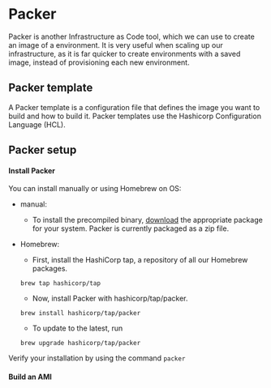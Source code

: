 # Packer 

Packer is another Infrastructure as Code tool, which we can use to create an image of a environment. It is very useful when scaling up our infrastructure, as it is far quicker to create environments with a saved image, instead of provisioning each new environment.

## Packer template

A Packer template is a configuration file that defines the image you want to build and how to build it. Packer templates use the Hashicorp Configuration Language (HCL).

## Packer setup 

#### Install Packer 

You can install manually or using Homebrew on OS:
- manual:

    - To install the precompiled binary, [download](https://www.packer.io/downloads) the appropriate package for your system. Packer is currently packaged as a zip file.


- Homebrew:
    - First, install the HashiCorp tap, a repository of all our Homebrew packages.

    ```
    brew tap hashicorp/tap
    ```

    - Now, install Packer with hashicorp/tap/packer.

    ```
    brew install hashicorp/tap/packer
    ```

    - To update to the latest, run

    ```
    brew upgrade hashicorp/tap/packer
    ```

Verify your installation by using the command `packer`

#### Build an AMI 

